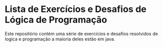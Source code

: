 # Lista de Exercícios e Desafios de Lógica de Programação
Este repositório contém uma série de exercícios e desafios resolvidos de logica e programação a maioria deles estão em java.
